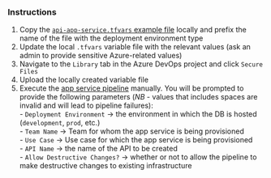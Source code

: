 ### Instructions
1. Copy the [`api-app-service.tfvars` example file](https://dev.azure.com/exploreai/CORE.Platform/_git/Platform.PipelineExamples?path=/provision/variable-files/api-app-service.tfvars) locally and prefix the name of the file with the deployment environment type
2. Update the local `.tfvars` variable file with the relevant values (ask an admin to provide sensitive Azure-related values)
3. Navigate to the `Library` tab in the Azure DevOps project and click `Secure Files`
4. Upload the locally created variable file
5. Execute the [app service pipeline](https://dev.azure.com/exploreai/CORE.Platform/_build?definitionId=105) manually. You will be prompted to provide the following parameters (*NB* - values that includes spaces are invalid and will lead to pipeline failures):
    <br/> - `Deployment Environment` -> the environment in which the DB is hosted (`development`, `prod`, etc.)
    <br/> - `Team Name` -> Team for whom the app service is being provisioned
    <br/> - `Use Case` -> Use case for which the app service is being provisioned
    <br/> - `API Name` -> the name of the API to be created
    <br/> - `Allow Destructive Changes?` -> whether or not to allow the pipeline to make destructive changes to existing infrastructure
    